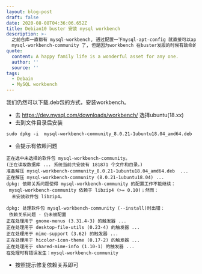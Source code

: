```yaml
---
layout: blog-post
draft: false
date: 2020-08-08T04:36:06.652Z
title: Debian10 buster 安装 mysql workbench
description: >-
  之前仓库一直都有 mysql-workbench, 通过配置一下mysql-apt-config 就直接可以apt install
  mysql-workbench-community 了, 但是因为workbench 在buster发版的时候有致命的bug, 导致最后没有被吸收进仓库.
quote:
  content: A happy family life is a wonderful asset for any one.
  author: ''
  source: ''
tags:
  - Debain
  - MySQL workbench
---
```

我们仍然可以下载.deb包的方式，安装workbench。
* 去 https://dev.mysql.com/downloads/workbench/ 选择ubuntu(18.xx)
* 去到文件目录后安装
```
sudo dpkg -i  mysql-workbench-community_8.0.21-1ubuntu18.04_amd64.deb 

```

* 会提示有依赖问题
```
正在选中未选择的软件包 mysql-workbench-community。
(正在读取数据库 ... 系统当前共安装有 181871 个文件和目录。)
准备解压 mysql-workbench-community_8.0.21-1ubuntu18.04_amd64.deb  ...
正在解压 mysql-workbench-community (8.0.21-1ubuntu18.04) ...
dpkg: 依赖关系问题使得 mysql-workbench-community 的配置工作不能继续：
 mysql-workbench-community 依赖于 libzip4 (>= 0.10)；然而：
  未安装软件包 libzip4。

dpkg: 处理软件包 mysql-workbench-community (--install)时出错：
 依赖关系问题 - 仍未被配置
正在处理用于 gnome-menus (3.31.4-3) 的触发器 ...
正在处理用于 desktop-file-utils (0.23-4) 的触发器 ...
正在处理用于 mime-support (3.62) 的触发器 ...
正在处理用于 hicolor-icon-theme (0.17-2) 的触发器 ...
正在处理用于 shared-mime-info (1.10-1) 的触发器 ...
在处理时有错误发生：mysql-workbench-community
```

* 按照提示修复依赖关系即可


